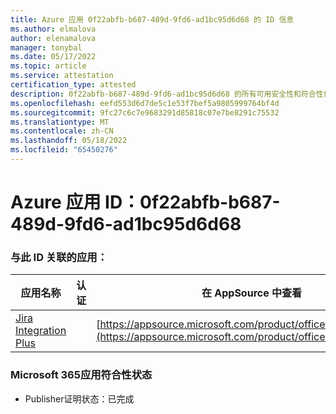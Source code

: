 ```yaml
---
title: Azure 应用 0f22abfb-b687-489d-9fd6-ad1bc95d6d68 的 ID 信息
ms.author: elmalova
author: elenamalova
manager: tonybal
ms.date: 05/17/2022
ms.topic: article
ms.service: attestation
certification_type: attested
description: 0f22abfb-b687-489d-9fd6-ad1bc95d6d68 的所有可用安全性和符合性信息信息。
ms.openlocfilehash: eefd553d6d7de5c1e53f7bef5a9805999764bf4d
ms.sourcegitcommit: 9fc27c6c7e9683291d85818c07e7be8291c75532
ms.translationtype: MT
ms.contentlocale: zh-CN
ms.lasthandoff: 05/18/2022
ms.locfileid: "65450276"
---
```

# <a name="azure-app-id-0f22abfb-b687-489d-9fd6-ad1bc95d6d68"></a>Azure 应用 ID：0f22abfb-b687-489d-9fd6-ad1bc95d6d68


### <a name="apps-associated-with-this-id"></a>与此 ID 关联的应用：
| **应用名称** | **认证** | **在 AppSource 中查看** |
|--------------|---------------|-----------------------|
| [Jira Integration Plus](../forward/WA200003847.md) |  | [https://appsource.microsoft.com/product/office/WA200003847](https://appsource.microsoft.com/product/office/WA200003847) |

### <a name="microsoft-365-app-compliance-status"></a>Microsoft 365应用符合性状态
- Publisher证明状态：已完成
